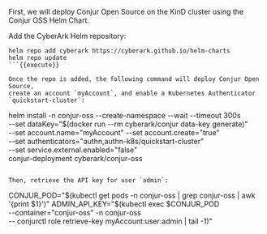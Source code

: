 First, we will deploy Conjur Open Source on the KinD cluster using the Conjur
OSS Helm Chart.

Add the CyberArk Helm repository:

```
helm repo add cyberark https://cyberark.github.io/helm-charts
helm repo update
```{{execute}}

Once the repo is added, the following command will deploy Conjur Open Source,
create an account `myAccount`, and enable a Kubernetes Authenticator
`quickstart-cluster`:

```
helm install -n conjur-oss --create-namespace --wait --timeout 300s \
  --set dataKey="$(docker run --rm cyberark/conjur data-key generate)" \
  --set account.name="myAccount" --set account.create="true" \
  --set authenticators="authn\,authn-k8s/quickstart-cluster" \
  --set service.external.enabled="false" \
  conjur-deployment cyberark/conjur-oss
```{{execute}}

Then, retrieve the API key for user `admin`:

```
CONJUR_POD="$(kubectl get pods -n conjur-oss | grep conjur-oss | awk '{print $1}')"
ADMIN_API_KEY="$(kubectl exec $CONJUR_POD \
  --container="conjur-oss" -n conjur-oss \
  -- conjurctl role retrieve-key myAccount:user:admin | tail -1)"
```{{execute}}
